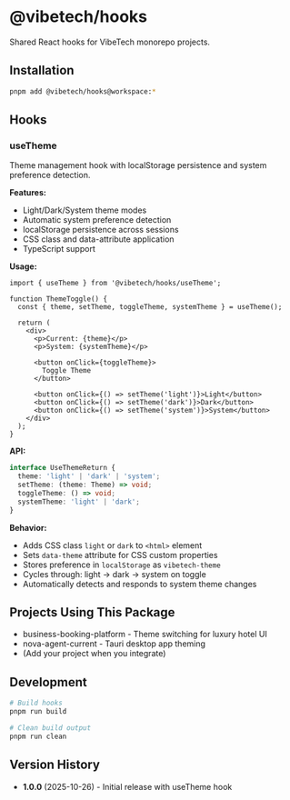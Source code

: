 # @vibetech/hooks

Shared React hooks for VibeTech monorepo projects.

## Installation

```bash
pnpm add @vibetech/hooks@workspace:*
```

## Hooks

### useTheme

Theme management hook with localStorage persistence and system preference detection.

**Features:**
- Light/Dark/System theme modes
- Automatic system preference detection
- localStorage persistence across sessions
- CSS class and data-attribute application
- TypeScript support

**Usage:**
```tsx
import { useTheme } from '@vibetech/hooks/useTheme';

function ThemeToggle() {
  const { theme, setTheme, toggleTheme, systemTheme } = useTheme();

  return (
    <div>
      <p>Current: {theme}</p>
      <p>System: {systemTheme}</p>

      <button onClick={toggleTheme}>
        Toggle Theme
      </button>

      <button onClick={() => setTheme('light')}>Light</button>
      <button onClick={() => setTheme('dark')}>Dark</button>
      <button onClick={() => setTheme('system')}>System</button>
    </div>
  );
}
```

**API:**

```typescript
interface UseThemeReturn {
  theme: 'light' | 'dark' | 'system';
  setTheme: (theme: Theme) => void;
  toggleTheme: () => void;
  systemTheme: 'light' | 'dark';
}
```

**Behavior:**
- Adds CSS class `light` or `dark` to `<html>` element
- Sets `data-theme` attribute for CSS custom properties
- Stores preference in `localStorage` as `vibetech-theme`
- Cycles through: light → dark → system on toggle
- Automatically detects and responds to system theme changes

## Projects Using This Package

- business-booking-platform - Theme switching for luxury hotel UI
- nova-agent-current - Tauri desktop app theming
- (Add your project when you integrate)

## Development

```bash
# Build hooks
pnpm run build

# Clean build output
pnpm run clean
```

## Version History

- **1.0.0** (2025-10-26) - Initial release with useTheme hook
